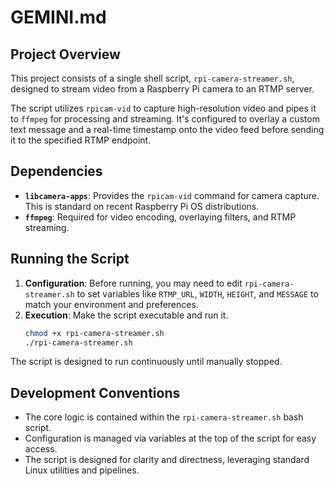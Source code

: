 # GEMINI.md

## Project Overview

This project consists of a single shell script, `rpi-camera-streamer.sh`, designed to stream video from a Raspberry Pi camera to an RTMP server.

The script utilizes `rpicam-vid` to capture high-resolution video and pipes it to `ffmpeg` for processing and streaming. It's configured to overlay a custom text message and a real-time timestamp onto the video feed before sending it to the specified RTMP endpoint.

## Dependencies

-   **`libcamera-apps`**: Provides the `rpicam-vid` command for camera capture. This is standard on recent Raspberry Pi OS distributions.
-   **`ffmpeg`**: Required for video encoding, overlaying filters, and RTMP streaming.

## Running the Script

1.  **Configuration**: Before running, you may need to edit `rpi-camera-streamer.sh` to set variables like `RTMP_URL`, `WIDTH`, `HEIGHT`, and `MESSAGE` to match your environment and preferences.
2.  **Execution**: Make the script executable and run it.
    ```bash
    chmod +x rpi-camera-streamer.sh
    ./rpi-camera-streamer.sh
    ```

The script is designed to run continuously until manually stopped.

## Development Conventions

-   The core logic is contained within the `rpi-camera-streamer.sh` bash script.
-   Configuration is managed via variables at the top of the script for easy access.
-   The script is designed for clarity and directness, leveraging standard Linux utilities and pipelines.

